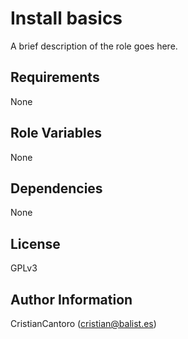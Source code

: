 Install basics
===============

A brief description of the role goes here.

Requirements
------------

None

Role Variables
--------------

None

Dependencies
------------

None

License
-------

GPLv3

Author Information
------------------

CristianCantoro (cristian@balist.es)
